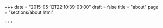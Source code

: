 +++
date = "2015-05-12T22:10:39-03:00"
draft = false
title = "about"
page = "sections/about.html"

+++
